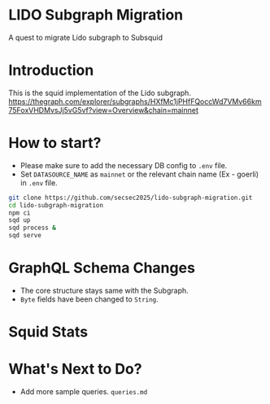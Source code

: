 # LIDO Subgraph Migration
A quest to migrate Lido subgraph to Subsquid

# Introduction

This is the squid implementation of the Lido subgraph. https://thegraph.com/explorer/subgraphs/HXfMc1jPHfFQoccWd7VMv66km75FoxVHDMvsJj5vG5vf?view=Overview&chain=mainnet

# How to start?
<ul>
<li>Please make sure to add the necessary DB config to <code>.env</code> file.</li>
<li>Set <code>DATASOURCE_NAME</code> as <code>mainnet</code> or the relevant chain name (Ex - goerli) in <code>.env</code> file.</li>
</ul>


```bash
git clone https://github.com/secsec2025/lido-subgraph-migration.git
cd lido-subgraph-migration
npm ci
sqd up
sqd process &
sqd serve
```

# GraphQL Schema Changes

<ul>
<li>The core structure stays same with the Subgraph.</li>
<li><code>Byte</code> fields have been changed to <code>String</code>.</li>
</ul>


# Squid Stats

<ul>

</ul>


# What's Next to Do?

<ul>
<li>Add more sample queries. <code>queries.md</code></li>
</ul>


